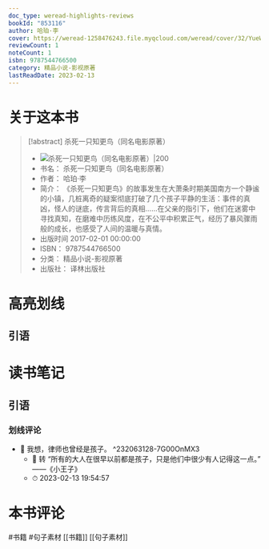 ```yaml
---
doc_type: weread-highlights-reviews
bookId: "853116"
author: 哈珀·李
cover: https://weread-1258476243.file.myqcloud.com/weread/cover/32/YueWen_853116/t7_YueWen_853116.jpg
reviewCount: 1
noteCount: 1
isbn: 9787544766500
category: 精品小说-影视原著
lastReadDate: 2023-02-13
---
```

# 关于这本书
> [!abstract] 杀死一只知更鸟（同名电影原著）
> - ![ 杀死一只知更鸟（同名电影原著）|200](https://weread-1258476243.file.myqcloud.com/weread/cover/32/YueWen_853116/t7_YueWen_853116.jpg)
> - 书名： 杀死一只知更鸟（同名电影原著）
> - 作者： 哈珀·李
> - 简介： 《杀死一只知更鸟》的故事发生在大萧条时期美国南方一个静谧的小镇，几桩离奇的疑案彻底打破了几个孩子平静的生活：事件的真凶，怪人的谜底，传言背后的真相……在父亲的指引下，他们在迷雾中寻找真知，在磨难中历练风度，在不公平中积累正气，经历了暴风骤雨般的成长，也感受了人间的温暖与真情。
> - 出版时间 2017-02-01 00:00:00
> - ISBN： 9787544766500
> - 分类： 精品小说-影视原著
> - 出版社： 译林出版社

# 高亮划线

## 引语

 
# 读书笔记

## 引语

### 划线评论
- 📌 我想，律师也曾经是孩子。  ^232063128-7G00OnMX3
    - 💭 转
“所有的大人在很早以前都是孩子，只是他们中很少有人记得这一点。” ——《小王子》
    - ⏱ 2023-02-13 19:54:57
   
# 本书评论
#书籍 #句子素材  [[书籍]] [[句子素材]] 